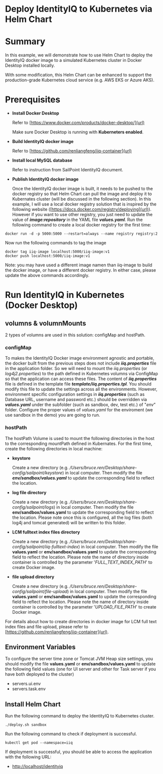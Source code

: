 Deploy IdentityIQ to Kubernetes via Helm Chart
================================

# Summary
In this example, we will demonstrate how to use Helm Chart to deploy the IdentityIQ docker image to a simulated Kubernetes cluster in Docker Desktop installed locally. 

With some modification, this Helm Chart can be enhanced to support the production-grade Kubernetes cloud service (e.g. AWS EKS or Azure AKS).

# Prerequisites
- **Install Docker Desktop**

  Refer to [https://www.docker.com/products/docker-desktop/](url)

  Make sure Docker Desktop is running with **Kuberneters enabled**.
- **Build IdentityIQ docker image** 
  
  Refer to [https://github.com/renliangfeng/iiq-container](url)

- **Install local MySQL database**

  Refer to instruction from SailPoint IdentityIQ document.
- **Publish IdentityIQ docker image**
     
  Once the IdentityIQ docker image is built, it needs to be pushed to the docker registry so that Helm Chart can pull the image and deploy it to Kubernates cluster (will be discussed in the following section). In this example, I will use a local docker registry solution that is inspired by the following website ([https://docs.docker.com/registry/deploying](url)). However if you want to use other registry, you just need to update the value of ***image:repository*** in the YAML file ***values.yaml***. Run the following command to create a local docker registry for the first time:

```
docker run -d -p 5000:5000 --restart=always --name registry registry:2
```

  Now run the following commands to tag the image
```
docker tag iiq-image localhost:5000/iiq-image:v1
docker push localhost:5000/iiq-image:v1
```

Note: you may have used a different image namen than iiq-image to build the docker image, or have a different docker registry. In either case, please update the above commands accordingly.

# Run IdentityIQ in Kubernetes (Docker Desktop)
## volumns & volumnMounts
2 types of volumns are used in this solution: configMap and hostPath.
### configMap
To makes the IdentityIQ Docker image environment agnostic and portable, the docker built from the previous steps does not include ***iiq.properties*** file in the application folder. So we will need to mount the *iiq.properties* (or *log4j2.properties*) to the path defined in Kubernetes volumns via ConfigMap so that the application can access these files. The content of ***iiq.properties*** file is defined in the template file ***template/iiq.properties.tpl***. You should modify this file to update the settings across all the environments. However, environment specific configuration settings in ***iiq.properties*** (such as Database URL, username and password etc.) should be overridden via ***values.yaml*** under the subfolder (such as sandbox, dev, test etc.) of "*env*" folder. Configure the proper values of *values.yaml* for the enviroment (we use sandbox in the demo) you are going to run. 

### hostPath
The hostPath Volume is used to mount the following directories in the host to the corresponding mountPath defined in Kubernates. For the first time, create the following directories in local machine:

- **keystore**
  
   Create a new directory (e.g. */Users/bruce.ren/Desktop/share-config/sailpoint/keystore*) in local computer.
   Then modify the file ***env/sandbox/values.yaml*** to update the corresponding field to reflect the location.

- **log file directory** 

   Create a new directory (e.g. */Users/bruce.ren/Desktop/share-config/sailpoint/logs*) in local computer.
   Then modify the file **env/sandbox/values.yaml** to update the corresponding field to reflect the location. Please note once this is configured, all the log files (both log4j and tomcat generated) will be written to this folder.

- **LCM fulltext index files directory** 

   Create a new directory (e.g. */Users/bruce.ren/Desktop/share-config/sailpoint/iiq-fulltext-index*) in local computer.
   Then modify the file **values.yaml** or **env/sandbox/values.yaml** to update the corresponding field to reflect the location. Please note the name of directory inside container is controlled by the parameter '*FULL_TEXT_INDEX_PATH*' to create Docker image. 

- **file upload directory** 

   Create a new directory (e.g. */Users/bruce.ren/Desktop/share-config/sailpoint/file-upload*) in local computer.
   Then modify the file **values.yaml** or **env/sandbox/values.yaml** to update the corresponding field to reflect the location. Please note the name of directory inside container is controlled by the parameter '*UPLOAD_FILE_PATH*' to create Docker image. 

For details about how to create directories in docker image for LCM full text index files and file upload, please refer to [https://github.com/renliangfeng/iiq-container](url). 

## Environment Variables
To configure the server time zone or Tomcat JVM Heap size settings, you should modify the file **values.yaml** or **env/sandbox/values.yaml** to update the following field values (one for UI server and other for Task server if you have both deployed to the cluster)
- servers.ui.env
- servers.task.env


## Install Helm Chart
Run the following command to deploy the IdentityIQ to Kubernetes cluster.

```
./deploy.sh sandbox
```

Run the following command to check if deployment is successful.

```
kubectl get pod --namespace=iiq
```

If deployment is successful, you should be able to access the application with the following URL:
- [http://localhost/identityiq](url)
